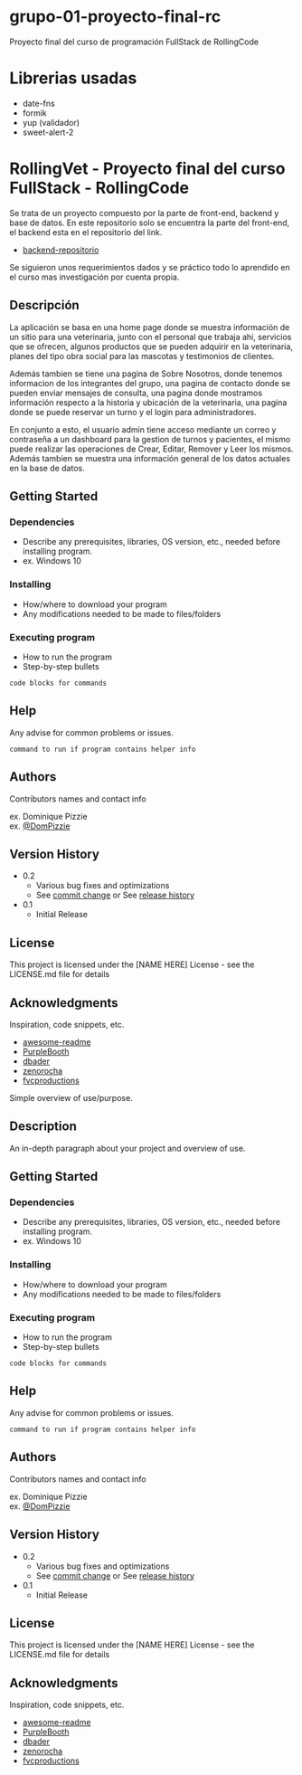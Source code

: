 # grupo-01-proyecto-final-rc

Proyecto final del curso de programación FullStack de RollingCode

# Librerias usadas

- date-fns
- formik
- yup (validador)
- sweet-alert-2

# RollingVet - Proyecto final del curso FullStack - RollingCode

Se trata de un proyecto compuesto por la parte de front-end, backend y base de datos. En este repositorio solo se encuentra la parte del front-end, el backend esta en el repositorio del link.

- [backend-repositorio](https://github.com/msdario12/backend-grupo-01-proyecto-final-rc)

Se siguieron unos requerimientos dados y se práctico todo lo aprendido en el curso mas investigación por cuenta propia.

## Descripción

La aplicación se basa en una home page donde se muestra información de un sitio para una veterinaria, junto con el personal que trabaja ahí, servicios que se ofrecen, algunos productos que se pueden adquirir en la veterinaria, planes del tipo obra social para las mascotas y testimonios de clientes.

Además tambien se tiene una pagina de Sobre Nosotros, donde tenemos informacion de los integrantes del grupo, una pagina de contacto donde se pueden enviar mensajes de consulta, una pagina donde mostramos información respecto a la historia y ubicación de la veterinaria, una pagina donde se puede reservar un turno y el login para administradores.

En conjunto a esto, el usuario admin tiene acceso mediante un correo y contraseña a un dashboard para la gestion de turnos y pacientes, el mismo puede realizar las operaciones de Crear, Editar, Remover y Leer los mismos. Además tambien se muestra una información general de los datos actuales en la base de datos.
## Getting Started

### Dependencies

- Describe any prerequisites, libraries, OS version, etc., needed before installing program.
- ex. Windows 10

### Installing

- How/where to download your program
- Any modifications needed to be made to files/folders

### Executing program

- How to run the program
- Step-by-step bullets

```
code blocks for commands
```

## Help

Any advise for common problems or issues.

```
command to run if program contains helper info
```

## Authors

Contributors names and contact info

ex. Dominique Pizzie  
ex. [@DomPizzie](https://twitter.com/dompizzie)

## Version History

- 0.2
  - Various bug fixes and optimizations
  - See [commit change]() or See [release history]()
- 0.1
  - Initial Release

## License

This project is licensed under the [NAME HERE] License - see the LICENSE.md file for details

## Acknowledgments

Inspiration, code snippets, etc.

- [awesome-readme](https://github.com/matiassingers/awesome-readme)
- [PurpleBooth](https://gist.github.com/PurpleBooth/109311bb0361f32d87a2)
- [dbader](https://github.com/dbader/readme-template)
- [zenorocha](https://gist.github.com/zenorocha/4526327)
- [fvcproductions](https://gist.github.com/fvcproductions/1bfc2d4aecb01a834b46)

Simple overview of use/purpose.

## Description

An in-depth paragraph about your project and overview of use.

## Getting Started

### Dependencies

- Describe any prerequisites, libraries, OS version, etc., needed before installing program.
- ex. Windows 10

### Installing

- How/where to download your program
- Any modifications needed to be made to files/folders

### Executing program

- How to run the program
- Step-by-step bullets

```
code blocks for commands
```

## Help

Any advise for common problems or issues.

```
command to run if program contains helper info
```

## Authors

Contributors names and contact info

ex. Dominique Pizzie  
ex. [@DomPizzie](https://twitter.com/dompizzie)

## Version History

- 0.2
  - Various bug fixes and optimizations
  - See [commit change]() or See [release history]()
- 0.1
  - Initial Release

## License

This project is licensed under the [NAME HERE] License - see the LICENSE.md file for details

## Acknowledgments

Inspiration, code snippets, etc.

- [awesome-readme](https://github.com/matiassingers/awesome-readme)
- [PurpleBooth](https://gist.github.com/PurpleBooth/109311bb0361f32d87a2)
- [dbader](https://github.com/dbader/readme-template)
- [zenorocha](https://gist.github.com/zenorocha/4526327)
- [fvcproductions](https://gist.github.com/fvcproductions/1bfc2d4aecb01a834b46)
